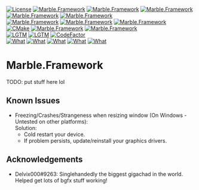 [![License](https://img.shields.io/badge/license-CC%20BY--NC--SA%204.0-informational?logo=creativecommons)](https://github.com/InsertAReallyCreativeNameHere/Marble.Framework/blob/main/LICENSE)
[![Marble.Framework](https://img.shields.io/github/languages/count/InsertAReallyCreativeNameHere/Marble.Framework?logo=cplusplus)](#)
[![Marble.Framework](https://img.shields.io/github/stars/InsertAReallyCreativeNameHere/Marble.Framework)](#)
[![Marble.Framework](https://img.shields.io/badge/rating---3%2F10%20(420)-yellow)](#)
[![Marble.Framework](https://img.shields.io/github/languages/code-size/InsertAReallyCreativeNameHere/Marble.Framework)](#)
[![Marble.Framework](https://img.shields.io/tokei/lines/github/InsertAReallyCreativeNameHere/Marble.Framework)](#)   
[![Marble.Framework](https://img.shields.io/github/contributors/InsertAReallyCreativeNameHere/Marble.Framework)](#)
[![Marble.Framework](https://img.shields.io/github/last-commit/InsertAReallyCreativeNameHere/Marble.Framework)](#)
[![Marble.Framework](https://img.shields.io/maintenance/yes/2021)](#)   
[![CMake](https://img.shields.io/github/workflow/status/InsertAReallyCreativeNameHere/Marble.Framework/CMake?logo=github)](https://github.com/InsertAReallyCreativeNameHere/Marble.Framework/actions/workflows/cmake.yml)
[![Marble.Framework](https://img.shields.io/github/issues/InsertAReallyCreativeNameHere/Marble.Framework)](https://github.com/InsertAReallyCreativeNameHere/Marble.Framework/issues)
[![Marble.Framework](https://img.shields.io/github/issues-pr/InsertAReallyCreativeNameHere/Marble.Framework)](https://github.com/InsertAReallyCreativeNameHere/Marble.Framework/pulls)   
[![LGTM](https://img.shields.io/lgtm/alerts/github/InsertAReallyCreativeNameHere/Marble.Framework?logo=lgtm)](#)
[![LGTM](https://img.shields.io/lgtm/grade/C++/github/InsertAReallyCreativeNameHere/Marble.Framework?logo=lgtm)](#)
[![CodeFactor](https://img.shields.io/codefactor/grade/github/InsertAReallyCreativeNameHere/Marble.Framework/main?logo=codefactor)](https://www.codefactor.io/repository/github/insertareallycreativenamehere/marble.framework)   
[![What](https://img.shields.io/badge/my-code-orange?style=flat-square)](#)
[![What](https://img.shields.io/badge/is-bad-orange?style=flat-square)](#)
[![What](https://img.shields.io/badge/dont-ever-orange?style=flat-square)](#)
[![What](https://img.shields.io/badge/hire-me-orange?style=flat-square)](#)
[![What](https://img.shields.io/badge/weed-consumer-green?stype=for-the-badge)](#)

# Marble.Framework
TODO: put stuff here lol

## Known Issues
 - Freezing/Crashes/Strangeness when resizing window (On Windows - Untested on other platforms):   
   Solution:
    - Cold restart your device.
    - If problem persists, update/reinstall your graphics drivers.

## Acknowledgements
 - Delvix000#9263: Singlehandedly the biggest gigachad in the world. Helped get lots of bgfx stuff working!
